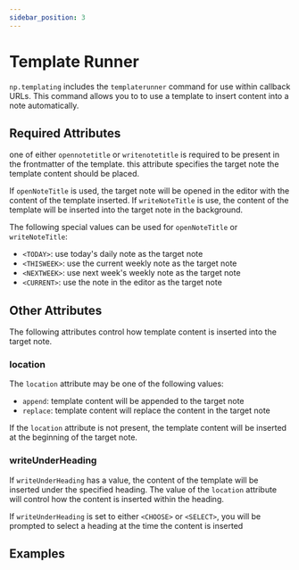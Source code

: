 ```yaml
---
sidebar_position: 3
---
```


# Template Runner
`np.templating` includes the `templaterunner` command for use within callback URLs. This command allows you to to use a template to insert content into a note automatically. 

## Required Attributes

one of either `opennotetitle` or `writenotetitle` is required to be present in the frontmatter of the template. this attribute specifies the target note the template content should be placed. 

If `openNoteTitle` is used, the target note will be opened in the editor with the content of the template inserted. If `writeNoteTitle` is use, the content of the template will be inserted into the target note in the background.

The following special values can be used for `openNoteTitle` or
`writeNoteTitle`:

- `<TODAY>`: use today's daily note as the target note
- `<THISWEEK>`: use the current weekly note as the target note
- `<NEXTWEEK>`: use next week's weekly note as the target note
- `<CURRENT>`: use the note in the editor as the target note

## Other Attributes

The following attributes control how template content is inserted into the
target note.

### location

The `location` attribute may be one of the following values:

- `append`: template content will be appended to the target note
- `replace`: template content will replace the content in the target note

If the `location` attribute is not present, the template content will be inserted at the beginning of the target note.

### writeUnderHeading

If `writeUnderHeading` has a value, the content of the template will be
inserted under the specified heading. The value of the `location` attribute
will control how the content is inserted within the heading.

If `writeUnderHeading` is set to either `<CHOOSE>` or `<SELECT>`, you will be prompted to select a heading at the time the content is inserted

## Examples


